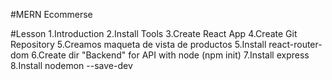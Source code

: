 #MERN Ecommerse

#Lesson
1.Introduction
2.Install Tools
3.Create React App
4.Create Git Repository
5.Creamos maqueta de vista de productos
5.Install react-router-dom
6.Create dir "Backend" for API with node (npm init)
7.Install express
8.Install nodemon --save-dev